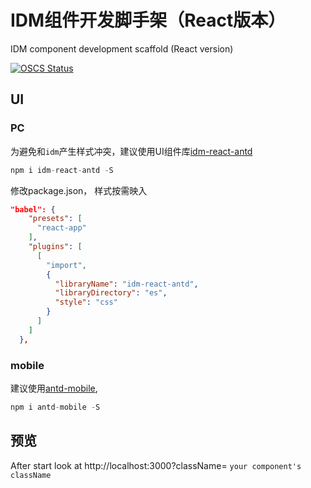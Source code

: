 # IDM组件开发脚手架（React版本）
IDM component development scaffold (React version)

[![OSCS Status](https://www.oscs1024.com/platform/badge/web-csq/idm-module-react.svg?size=small)](https://www.oscs1024.com/project/web-csq/idm-module-react?ref=badge_small)

## UI
### PC
为避免和`idm`产生样式冲突，建议使用UI组件库[idm-react-antd](https://github.com/web-csq/idm-react-antd/tree/idm-react-antd)
```js
npm i idm-react-antd -S
```
修改package.json， 样式按需映入

```json
"babel": {
    "presets": [
      "react-app"
    ],
    "plugins": [
      [
        "import",
        {
          "libraryName": "idm-react-antd",
          "libraryDirectory": "es",
          "style": "css"
        }
      ]
    ]
  },
```

### mobile
建议使用[antd-mobile](https://mobile.ant.design/zh/guide/quick-start),
```js
npm i antd-mobile -S
```

## 预览
After start look at http://localhost:3000?className= `your component's className`


